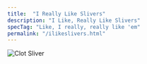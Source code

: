 ```yaml
---
title:  "I Really Like Slivers"
description: "I Like, Really Like Slivers"
specTag: "Like, I really, really like 'em"
permalink: "/ilikeslivers.html"
---
```


![Clot Sliver](/img/awkward.jpeg)
